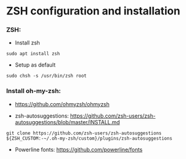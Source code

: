 # ZSH configuration and installation

### ZSH:

* Install zsh
```console
sudo apt install zsh
```
* Setup as default
```console
sudo chsh -s /usr/bin/zsh root
```


### Install oh-my-zsh:

* https://github.com/ohmyzsh/ohmyzsh

* zsh-autosuggestions:
https://github.com/zsh-users/zsh-autosuggestions/blob/master/INSTALL.md

```console
git clone https://github.com/zsh-users/zsh-autosuggestions ${ZSH_CUSTOM:-~/.oh-my-zsh/custom}/plugins/zsh-autosuggestions
```

* Powerline fonts:
https://github.com/powerline/fonts
